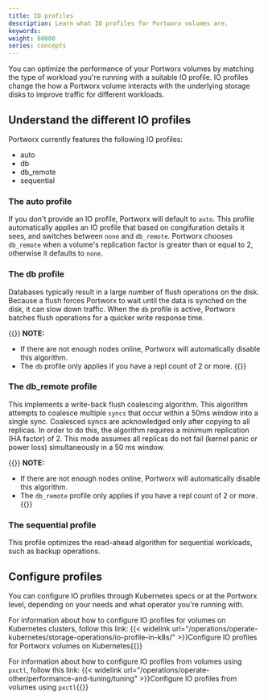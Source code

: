 ```yaml
---
title: IO profiles
description: Learn what IO profiles for Portworx volumes are.  
keywords: 
weight: 60000
series: concepts
---
```


You can optimize the performance of your Portworx volumes by matching the type of workload you're running with a suitable IO profile. IO profiles change the how a Portworx volume interacts with the underlying storage disks to improve traffic for different workloads.

## Understand the different IO profiles

Portworx currently features the following IO profiles:

* auto
* db
* db_remote
* sequential


### The auto profile
If you don't provide an IO profile, Portworx will default to `auto`. This profile automatically applies an IO profile that based on congifuration details it sees, and switches between `none` and `db_remote`. Portworx chooses `db_remote` when a volume's replication factor is greater than or equal to 2, otherwise it defaults to `none`.

### The db profile
Databases typically result in a large number of flush operations on the disk. Because a flush forces Portworx to wait until the data is synched on the disk, it can slow down traffic. When the `db` profile is active, Portworx batches flush operations for a quicker write response time. 

{{<info>}}
**NOTE:** 

* If there are not enough nodes online, Portworx will automatically disable this algorithm.
* The `db` profile only applies if you have a repl count of 2 or more. 
{{</info>}}

### The db_remote profile

This implements a write-back flush coalescing algorithm. This algorithm attempts to coalesce multiple `syncs` that occur within a 50ms window into a single sync. Coalesced syncs are acknowledged only after copying to all replicas. In order to do this, the algorithm requires a minimum replication (HA factor) of 2. This mode assumes all replicas do not fail (kernel panic or power loss) simultaneously in a 50 ms window. 

{{<info>}}
**NOTE:**

* If there are not enough nodes online, Portworx will automatically disable this algorithm.
* The `db_remote` profile only applies if you have a repl count of 2 or more. 
{{</info>}}

### The sequential profile

This profile optimizes the read-ahead algorithm for sequential workloads, such as backup operations. 

## Configure profiles

You can configure IO profiles through Kubernetes specs or at the Portworx level, depending on your needs and what operator you're running with.

For information about how to configure IO profiles for volumes on Kubernetes clusters, follow this link:
{{< widelink url="/operations/operate-kubernetes/storage-operations/io-profile-in-k8s/" >}}Configure IO profiles for Portworx volumes on Kubernetes{{</widelink>}}

For information about how to configure IO profiles from volumes using `pxctl`, follow this link:
{{< widelink url="/operations/operate-other/performance-and-tuning/tuning" >}}Configure IO profiles from volumes using <code>pxctl</code>{{</widelink>}}
